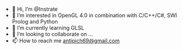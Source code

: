 - 👋 Hi, I’m @Instrate
- 👀 I’m interested in OpenGL 4.0 in combination with C/C++/C#, SWI Prolog and Python 
- 🌱 I’m currently learning GLSL
- 💞️ I’m looking to collaborate on ...
- 📫 How to reach me antipich69@gmail.com

<!---
Instrate/Instrate is a ✨ special ✨ repository because its `README.md` (this file) appears on your GitHub profile.
You can click the Preview link to take a look at your changes.
--->

